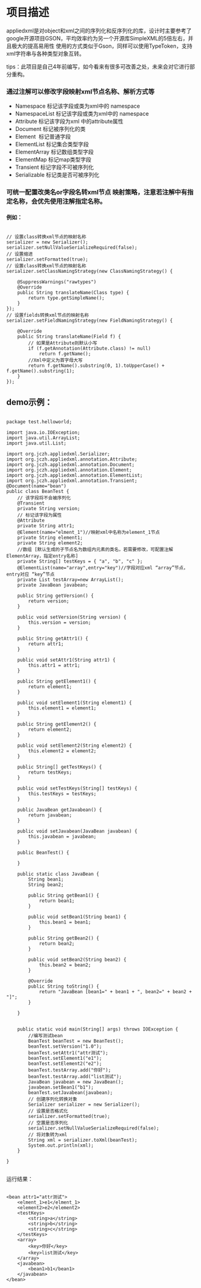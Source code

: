 # 项目描述
appliedxml是对object和xml之间的序列化和反序列化的库，设计时主要参考了google开源项目GSON，平均效率约为另一个开源库SimpleXML的5倍左右，并且极大的提高易用性
使用的方式类似于Gson，同样可以使用TypeToken，支持xml字符串与各种类型对象互转。

tips：此项目是自己4年前编写，如今看来有很多可改善之处，未来会对它进行部分重构。

### 通过注解可以修改字段映射xml节点名称、解析方式等


* Namespace  标记该字段或类为xml中的 namespace
* NamespaceList 标记该字段或类为xml中的 namespace
* Attribute 标记该字段为xml 中的attribute属性
* Document 标记被序列化的类 
* Element  标记普通字段
* ElementList 标记集合类型字段
* ElementArray  标记数组类型字段
* ElementMap  标记map类型字段
* Transient 标记字段不可被序列化
* Serializable 标记类是否可被序列化

### 可统一配置改类名or字段名转xml节点 映射策略，注意若注解中有指定名称，会优先使用注解指定名称。
#### 例如：
<pre><code>
// 设置class转换xml节点的映射名称
serializer = new Serializer();
serializer.setNullValueSerializeRequired(false);
// 设置缩进
serializer.setFormatted(true);
// 设置class转换xml节点的映射名称
serializer.setClassNamingStrategy(new ClassNamingStrategy() {

	@SuppressWarnings("rawtypes")
	@Override
	public String translateName(Class type) {
		return type.getSimpleName();
	}
});
// 设置fields转换xml节点的映射名称
serializer.setFieldNamingStrategy(new FieldNamingStrategy() {

	@Override
	public String translateName(Field f) {
		// 如果是Attribute则默认小写
		if (f.getAnnotation(Attribute.class) != null)
			return f.getName();
		//Xml中定义为首字母大写
		return f.getName().substring(0, 1).toUpperCase() + f.getName().substring(1);
	}
});
</code></pre>		

## demo示例：


<pre><code>
package test.helloworld;

import java.io.IOException;
import java.util.ArrayList;
import java.util.List;

import org.jczh.appliedxml.Serializer;
import org.jczh.appliedxml.annotation.Attribute;
import org.jczh.appliedxml.annotation.Document;
import org.jczh.appliedxml.annotation.Element;
import org.jczh.appliedxml.annotation.ElementList;
import org.jczh.appliedxml.annotation.Transient;
@Document(name="bean")
public class BeanTest {
	// 该字段将不会被序列化
	@Transient
	private String version;
	// 标记该字段为属性
	@Attribute
	private String attr1;
	@Element(name="elment_1")//映射xml中名称为element_1节点
	private String element1;
	private String element2;
	//数组 [默认生成的子节点名为数组内元素的类名，若需要修改，可配置注解 ElementArray，指定entry名称]
	private String[] testKeys = { "a", "b", "c" };
	@ElementList(name="array",entry="key")//字段对应xml “array”节点，entry对应 “key”节点
	private List<String> testArray=new ArrayList<String>();
	private JavaBean javabean;

	public String getVersion() {
		return version;
	}

	public void setVersion(String version) {
		this.version = version;
	}

	public String getAttr1() {
		return attr1;
	}

	public void setAttr1(String attr1) {
		this.attr1 = attr1;
	}

	public String getElement1() {
		return element1;
	}

	public void setElement1(String element1) {
		this.element1 = element1;
	}

	public String getElement2() {
		return element2;
	}

	public void setElement2(String element2) {
		this.element2 = element2;
	}

	public String[] getTestKeys() {
		return testKeys;
	}

	public void setTestKeys(String[] testKeys) {
		this.testKeys = testKeys;
	}

	public JavaBean getJavabean() {
		return javabean;
	}

	public void setJavabean(JavaBean javabean) {
		this.javabean = javabean;
	}

	public BeanTest() {

	}

	public static class JavaBean {
		String bean1;
		String bean2;

		public String getBean1() {
			return bean1;
		}

		public void setBean1(String bean1) {
			this.bean1 = bean1;
		}

		public String getBean2() {
			return bean2;
		}

		public void setBean2(String bean2) {
			this.bean2 = bean2;
		}

		@Override
		public String toString() {
			return "JavaBean [bean1=" + bean1 + ", bean2=" + bean2 + "]";
		}

	}
	

	public static void main(String[] args) throws IOException {
		//编写测试bean
		BeanTest beanTest = new BeanTest();
		beanTest.setVersion("1.0");
		beanTest.setAttr1("attr测试");
		beanTest.setElement1("e1");
		beanTest.setElement2("e2");
		beanTest.testArray.add("你好");
		beanTest.testArray.add("list测试");
		JavaBean javabean = new JavaBean();
		javabean.setBean1("b1");
		beanTest.setJavabean(javabean);
		// 创建序列化转换对象
		Serializer serializer = new Serializer();
		// 设置是否格式化
		serializer.setFormatted(true);
		// 空置是否序列化
		serializer.setNullValueSerializeRequired(false);
		// 将对象转为xml
		String xml = serializer.toXml(beanTest);
		System.out.println(xml);
	}

}

</code></pre>

运行结果：
<pre><code>
&lt;bean attr1=&quot;attr测试&quot;&gt;
    &lt;elment_1&gt;e1&lt;/elment_1&gt;
    &lt;element2&gt;e2&lt;/element2&gt;
    &lt;testKeys&gt;
        &lt;string&gt;a&lt;/string&gt;
        &lt;string&gt;b&lt;/string&gt;
        &lt;string&gt;c&lt;/string&gt;
    &lt;/testKeys&gt;
    &lt;array&gt;
        &lt;key&gt;你好&lt;/key&gt;
        &lt;key&gt;list测试&lt;/key&gt;
    &lt;/array&gt;
    &lt;javabean&gt;
        &lt;bean1&gt;b1&lt;/bean1&gt;
    &lt;/javabean&gt;
&lt;/bean&gt;

</code></pre>
